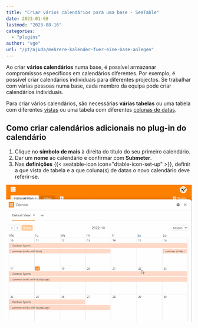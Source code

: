 ```yaml
---
title: "Criar vários calendários para uma base - SeaTable"
date: 2023-01-08
lastmod: "2023-08-16"
categories: 
  - "plugins"
author: "vge"
url: "/pt/ajuda/mehrere-kalender-fuer-eine-base-anlegen"
---
```


Ao criar **vários calendários** numa base, é possível armazenar compromissos específicos em calendários diferentes. Por exemplo, é possível criar calendários individuais para diferentes projectos. Se trabalhar com várias pessoas numa base, cada membro da equipa pode criar calendários individuais.

Para criar vários calendários, são necessárias **várias tabelas** ou uma tabela com diferentes [vistas](https://seatable.io/pt/docs/grundlagen-von-ansichten/anlegen-einer-neuen-ansicht/) ou uma tabela com diferentes [colunas de datas](https://seatable.io/pt/docs/datum-dauer-und-personen/die-datum-spalte/).

## Como criar calendários adicionais no plug-in do calendário

1. Clique no **símbolo de mais** à direita do título do seu primeiro calendário.
2. Dar um **nome** ao calendário e confirmar com **Submeter**.
3. Nas **definições** {{< seatable-icon icon="dtable-icon-set-up" >}}, definir a que vista de tabela e a que coluna(s) de datas o novo calendário deve referir-se.

![Criar vários calendários para uma base](images/mehrere-Kalender-fuer-eine-Base.gif)
